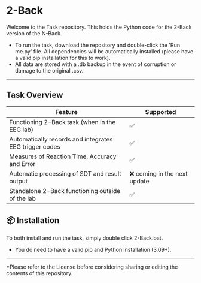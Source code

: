 # 2-Back

Welcome to the Task repository. This holds the Python code for the 2-Back version of the N-Back.

- To run the task, download the repository and double-click the 'Run me.py' file. All dependencies will be automatically installed (please have a valid pip installation for this to work).
- All data are stored with a .db backup in the event of corruption or damage to the original .csv. 

--------------------------------------------------------------------------------------

## Task Overview

| Feature               | Supported |
|-----------------------|-----------|
| Functioning 2-Back task (when in the EEG lab)  | ✅        |
| Automatically records and integrates EEG trigger codes            | ✅        |
| Measures of Reaction Time, Accuracy and Error            | ✅        |
| Automatic processing of SDT and result output| ❌ coming in the next update        |
| Standalone 2-Back functioning outside of the lab| ✅        |


## 📦 Installation

To both install and run the task, simply double click 2-Back.bat. 
- You do need to have a valid pip and Python installation (3.09+).

--------------------------------------------------------------------------------------


*Please refer to the License before considering sharing or editing the contents of this repository. 

